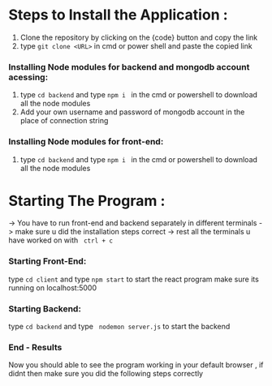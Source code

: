 # Steps to Install the Application :

1. Clone  the repository by clicking on the {code} button and copy the link
2. type ``git clone <URL>`` in cmd or power shell and paste the copied link


### Installing Node modules for backend and mongodb account acessing:

1. type ``cd backend`` and type ``npm i `` in the cmd or powershell to download all the node modules
2. Add your own username and password of mongodb account in the place of connection string

### Installing Node modules for front-end:

1. type ``cd backend`` and type ``npm i `` in the cmd or powershell to download all the node modules


# Starting The Program :
 -> You have to run front-end and backend separately in different terminals
 -> make sure u did the installation steps correct 
 -> rest all the terminals u have worked on with `` ctrl + c``

### Starting Front-End:

type ``cd client`` and type ``npm start`` to start the react program make sure its running on localhost:5000

### Starting Backend:

type `` cd backend `` and type `` nodemon server.js`` to start the backend 

### End - Results

Now you should able to see the program working in your default browser , if didnt then make sure you did the following steps correctly 


